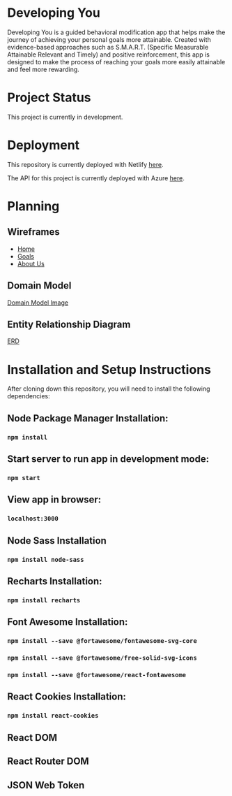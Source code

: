 # Developing You
Developing You is a guided behavioral modification app that helps make the journey of achieving your personal goals more attainable. Created with evidence-based approaches such as S.M.A.R.T. (Specific Measurable Attainable Relevant and Timely) and positive reinforcement, this app is designed to make the process of reaching your goals more easily attainable and feel more rewarding.

# Project Status
This project is currently in development.

# Deployment
This repository is currently deployed with Netlify [here](https://vibrant-varahamihira-0ebf26.netlify.app/).

The API for this project is currently deployed with Azure [here](https://developingyouapi.azurewebsites.net/).

# Planning
## Wireframes
- [Home](readme-images/DevYouHome.png)
- [Goals](readme-images/DevYouGoals.png)
- [About Us](readme-images/DevYouAboutUs.png)

## Domain Model
[Domain Model Image](readme-images/DevYouDomainModel.jpg)

## Entity Relationship Diagram
[ERD](readme-images/DevYouERD.jpg)

# Installation and Setup Instructions
After cloning down this repository, you will need to install the following dependencies: 

## Node Package Manager Installation:

### `npm install`

## Start server to run app in development mode: 

### `npm start`

## View app in browser:

### `localhost:3000`

## Node Sass Installation 

### `npm install node-sass`

## Recharts Installation: 

### `npm install recharts`

## Font Awesome Installation:

### `npm install --save @fortawesome/fontawesome-svg-core`
### `npm install --save @fortawesome/free-solid-svg-icons`
### `npm install --save @fortawesome/react-fontawesome`

## React Cookies Installation:

### `npm install react-cookies`

## React DOM

## React Router DOM

## JSON Web Token


